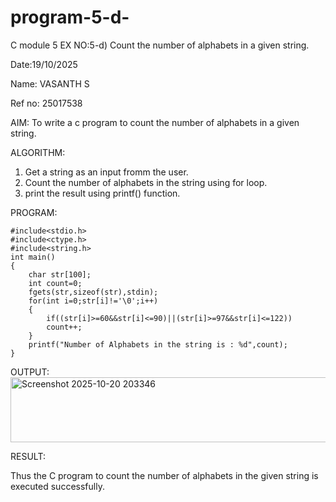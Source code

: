 # program-5-d-
C module 5
EX NO:5-d) Count the number of alphabets in a given string.

Date:19/10/2025 

Name: VASANTH S 

Ref no: 25017538

AIM:
To write a c program to count the number of alphabets in a given string.

ALGORITHM:

1) Get a string as an input fromm the user.
2) Count the number of alphabets in the string using for loop.
3) print the result using printf() function.

PROGRAM:
```
#include<stdio.h>
#include<ctype.h>
#include<string.h>
int main()
{
    char str[100];
    int count=0;
    fgets(str,sizeof(str),stdin);
    for(int i=0;str[i]!='\0';i++)
    {
        if((str[i]>=60&&str[i]<=90)||(str[i]>=97&&str[i]<=122))
        count++;
    }
    printf("Number of Alphabets in the string is : %d",count);
}
```
OUTPUT:
<img width="1133" height="104" alt="Screenshot 2025-10-20 203346" src="https://github.com/user-attachments/assets/471982d1-a802-4f26-9f06-64e276d01641" />

RESULT:

Thus the C program to count the number of alphabets in the given string is executed successfully.













